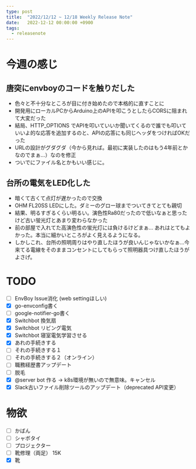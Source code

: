 ```yaml
---
type: post
title:  "2022/12/12 ~ 12/18 Weekly Release Note"
date:   2022-12-12 00:00:00 +0900
tags:
  - releasenote
---
```

# 今週の感じ

## 唐突にenvboyのコードを触りだした

* 色々と不十分なところが目に付き始めたので本格的に直すことに
* 開発用にローカルPCからArduino上のAPIを叩こうとしたらCORSに阻まれて大変だった
* 結局、HTTP_OPTIONS でAPIを叩いていいか聞いてくるので誰でも叩いていいよ的な応答を追加するのと、APIの応答にも同じヘッダをつければOKだった
* URLの設計がグダグダ（今から見れば。最初に実装したのはもう4年前とかなのでまぁ…）なのを修正
* ついでにファイル名とかもいい感じに。

## 台所の電気をLED化した

* 暗くて古くて点灯が遅かったので交換
* OHM FL20SS LEDにした。ダミーのグロー球までついてきてとても親切
* 結果、明るすぎるくらい明るい。演色性Ra80だったので低いなぁと思ったけど古い蛍光灯とあまり変わらなかった
* 前の部屋で入れてた高演色性の蛍光灯には負けるけどまぁ… あれはとてもよかった。本当に細かいところがよく見えるようになる。
* しかしこれ、台所の照明周りはやり直したほうが良いんじゃないかなぁ…今来てる電線をそのままコンセントにしてもらって照明器具つけ直したほうがよさげ。

## 

# TODO 

- [ ] EnvBoy Issue消化 (web settingほしい)
- [x] go-envconfig書く
- [ ] google-notifier-go書く
- [x] Switchbot 換気扇
- [x] Switchbot リビング電気
- [x] Switchbot 寝室電気学習させる
- [x] あれの手続きする
- [ ] それの手続きする１
- [ ] それの手続きする２（オンライン）
- [ ] 職務経歴書アップデート
- [ ] 脱毛
- [x] @server bot 作る -> k8s環境が無いので無意味。キャンセル
- [x] Slack古いファイル削除ツールのアップデート（deprecated API変更）

# 物欲

- [ ] かばん
- [ ] シャボタイ
- [ ] プロジェクター
- [ ] 靴修理（両足） 15K
- [x] 靴
